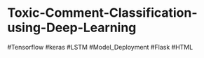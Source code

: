 # Toxic-Comment-Classification-using-Deep-Learning
#Tensorflow #keras #LSTM #Model_Deployment #Flask #HTML
